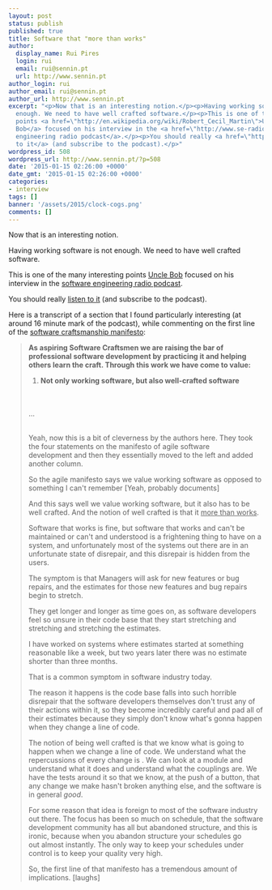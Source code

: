 ```yaml
---
layout: post
status: publish
published: true
title: Software that "more than works"
author:
  display_name: Rui Pires
  login: rui
  email: rui@sennin.pt
  url: http://www.sennin.pt
author_login: rui
author_email: rui@sennin.pt
author_url: http://www.sennin.pt
excerpt: "<p>Now that is an interesting notion.</p><p>Having working software is not
  enough. We need to have well crafted software.</p><p>This is one of the many interesting
  points <a href=\"http://en.wikipedia.org/wiki/Robert_Cecil_Martin\">Uncle
  Bob</a> focused on his interview in the <a href=\"http://www.se-radio.net/\">software
  engineering radio podcast</a>.</p><p>You should really <a href=\"http://www.se-radio.net/2009/11/episode-150-software-craftsmanship-with-bob-martin/\">listen
  to it</a> (and subscribe to the podcast).</p>"
wordpress_id: 508
wordpress_url: http://www.sennin.pt/?p=508
date: '2015-01-15 02:26:00 +0000'
date_gmt: '2015-01-15 02:26:00 +0000'
categories:
- interview
tags: []
banner: '/assets/2015/clock-cogs.png'
comments: []
---
```

<p>Now that is an interesting notion.</p>
<p>Having working software is not enough. We need to have well crafted software.</p>
<p>This is one of the many interesting points <a href="http://en.wikipedia.org/wiki/Robert_Cecil_Martin">Uncle Bob</a> focused on his interview in the <a href="http://www.se-radio.net/">software engineering radio podcast</a>.</p>
<p>You should really <a href="http://www.se-radio.net/2009/11/episode-150-software-craftsmanship-with-bob-martin/">listen to it</a> (and subscribe to the podcast).</p>
<p><a id="more"></a><a id="more-508"></a></p>
<p>Here is a transcript of a section that I found particularly interesting (at around 16 minute mark of the podcast), while commenting on the first line of the <a href="http://manifesto.softwarecraftsmanship.org/">software craftsmanship manifesto</a>:</p>
<blockquote><p><strong>As aspiring Software Craftsmen we are raising the bar of professional software development by practicing it and helping others learn the craft. Through this work we have come to value:</strong></p>
<ol>
<li><strong>Not only working software, but also well-crafted software</strong></li><br />
</ol><br />
...</p>
<div><br clear="none" />Yeah, now this is a bit of cleverness by&nbsp;the authors&nbsp;here. They took the four statements on the manifesto of agile software development&nbsp;and then they essentially moved to the left and added another column.</div></p>
<div>So the agile manifesto says we value working software as opposed to something I can't remember [Yeah, probably documents]</div></p>
<div>And this says well we value working software, but it also has to be well crafted. And the notion of well crafted is that it <span style="text-decoration: underline;">more than works</span>.</div></p>
<div>Software that works is fine, but software that works and can't be maintained or can't and understood is a frightening thing to have on a system, and unfortunately most of the systems out there are in an unfortunate state of disrepair, and this disrepair is hidden from the users.</div></p>
<div>The symptom is that Managers will ask for new features or&nbsp;bug repairs, and the estimates for those new features and bug repairs begin to stretch.</div></p>
<div>They get&nbsp;longer and longer as time goes on, as software developers feel so unsure in their code base that they start&nbsp;stretching and stretching and stretching&nbsp;the estimates.</div></p>
<div>I have worked on systems where estimates started at something reasonable like a week, but two years later there was no estimate shorter than three&nbsp;months.</div></p>
<div>That is a common symptom in software industry today.</div></p>
<div>The reason it happens is the code base falls into such horrible disrepair that the software developers themselves don't trust any of their actions within it, so they become incredibly careful and pad all of their estimates because they simply don't know what's gonna happen when they change a line of code.</div></p>
<div>The notion of being well crafted is that we know what is going to happen when we change a line of code.&nbsp;We understand what the repercussions of every change is . We can look at a module and understand what it does and understand what the couplings are. We have the tests around it so that we know, at the push of a button, that any change we make hasn't broken anything else, and the software is in general&nbsp;<em>good</em>.</div></p>
<div>For some reason that idea is foreign to most of the software industry out there. The focus has been so much on schedule, that the software development community&nbsp;has all but abandoned structure, and this is ironic, because when you abandon structure your schedules go out&nbsp;almost instantly. The only way to keep your schedules under control is to keep your quality very high.</div></p>
<div></div></p>
<div>So, the first line of that manifesto has a tremendous amount of implications. [laughs]</div></blockquote></p>
